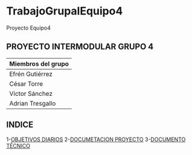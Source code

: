 # TrabajoGrupalEquipo4
Proyecto Equipo4
## PROYECTO INTERMODULAR GRUPO 4
| Miembros del grupo| 
|----------|
| Efrén Gutiérrez   |
| César Torre    | 
| Víctor Sánchez  | 
| Adrian Tresgallo |

## INDICE
1-[OBJETIVOS DIARIOS](Documentación.md)
2-[DOCUMETACION PROYECTO](DOCUMENTACION_FINAL.md)
3-[DOCUMENTO TÉCNICO](docTecnica)
